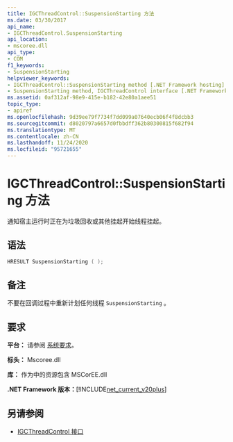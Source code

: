 ```yaml
---
title: IGCThreadControl::SuspensionStarting 方法
ms.date: 03/30/2017
api_name:
- IGCThreadControl.SuspensionStarting
api_location:
- mscoree.dll
api_type:
- COM
f1_keywords:
- SuspensionStarting
helpviewer_keywords:
- IGCThreadControl::SuspensionStarting method [.NET Framework hosting]
- SuspensionStarting method, IGCThreadControl interface [.NET Framework hosting]
ms.assetid: 0af312af-98e9-415e-b182-42e80a1aee51
topic_type:
- apiref
ms.openlocfilehash: 9d39ee79f7734f7dd099a07640ecb06f4f8dcbb3
ms.sourcegitcommit: d8020797a6657d0fbbdff362b80300815f682f94
ms.translationtype: MT
ms.contentlocale: zh-CN
ms.lasthandoff: 11/24/2020
ms.locfileid: "95721655"
---
```

# <a name="igcthreadcontrolsuspensionstarting-method"></a>IGCThreadControl::SuspensionStarting 方法

通知宿主运行时正在为垃圾回收或其他挂起开始线程挂起。  
  
## <a name="syntax"></a>语法  
  
```cpp  
HRESULT SuspensionStarting ( );  
```  
  
## <a name="remarks"></a>备注  

 不要在回调过程中重新计划任何线程 `SuspensionStarting` 。  
  
## <a name="requirements"></a>要求  

 **平台：** 请参阅 [系统要求](../../get-started/system-requirements.md)。  
  
 **标头：** Mscoree.dll  
  
 **库：** 作为中的资源包含 MSCorEE.dll  
  
 **.NET Framework 版本：**[!INCLUDE[net_current_v20plus](../../../../includes/net-current-v20plus-md.md)]  
  
## <a name="see-also"></a>另请参阅

- [IGCThreadControl 接口](igcthreadcontrol-interface.md)
